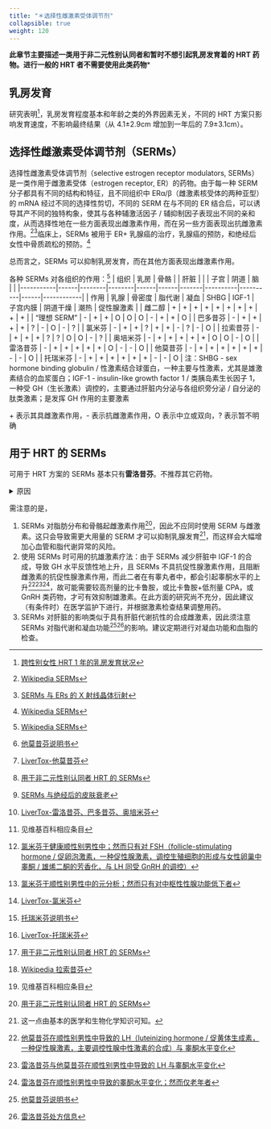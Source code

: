 ```yaml
---
title: "＊选择性雌激素受体调节剂"
collapsible: true
weight: 120
---
```


<!--((?<=[0-9a-zA-Z])(?=[一-龥])|(?<=[一-龥])(?=[0-9a-zA-Z]))-->

**此章节主要描述一类用于非二元性别认同者和暂时不想引起乳房发育着的 HRT 药物。进行一般的 HRT 者不需要使用此类药物***

## 乳房发育

研究表明[^1]，乳房发育程度基本和年龄之类的外界因素无关，不同的 HRT 方案只影响发育速度，不影响最终结果（从 4.1±2.9cm 增加到一年后的 7.9±3.1cm）。

## 选择性雌激素受体调节剂（SERMs）

选择性雌激素受体调节剂（selective estrogen receptor modulators, SERMs）是一类作用于雌激素受体（estrogen receptor, ER）的药物。由于每一种 SERM 分子都具有不同的结构和特征，且不同组织中 ERα/β（雌激素核受体的两种亚型）的 mRNA 经过不同的选择性剪切，不同的 SERM 在与不同的 ER 结合后，可以诱导其产不同的独特构象，使其与各种辅激活因子 / 辅抑制因子表现出不同的亲和度，从而选择性地在一些方面表现出雌激素作用，而在另一些方面表现出抗雌激素作用。[^3][^10]临床上，SERMs 被用于 ER+ 乳腺癌的治疗，乳腺癌的预防，和绝经后女性中骨质疏松的预防。[^3]

总而言之，SERMs 可以抑制乳房发育，而在其他方面表现出雌激素作用。

各种 SERMs 对各组织的作用：[^3]
| 组织       | 乳房 | 骨骼    |        | 肝脏  |      |       | 子宫     | 阴道      | 脑   |             |
|-----------|------|--------|--------|------|------|-------|----------|----------|------|------------|
| 作用       | 乳腺  | 骨密度  | 脂代谢  | 凝血  | SHBG | IGF-1 | 子宫内膜  | 阴道干燥   | 潮热  | 促性腺激素  |
| 雌二醇     | +    | +      | +      | +    | +    | +     | +        | +        | +    | +          |
| “理想 SERM” | -    | +      | +      | O    | O    | O     | -        | +        | +    | O         |
| 巴多昔芬   | -    | +      | +      | +    | +    | ?     | -        | O        | -    | ?          |
| 氯米芬     | -    | +      | +      | ?    | +    | +     | -        | ?        | -    | O          |
| 拉索昔芬   | -    | +      | +      | +    | ?    | ?     | O        | O        | -    | ?          |
| 奥培米芬   | -    | +      | +      | +    | +    | +     | O        | O        | -    | O          |
| 雷洛昔芬   | -    | +      | +      | +    | +    | +     | O        | -        | -    | O          |
| 他莫昔芬   | -    | +      | +      | +    | +    | +     | +        | -        | -    | O          |
| 托瑞米芬   | -    | +      | +      | +    | +    | +     | +        | -        | -    | O          |
注：SHBG - sex hormone binding globulin / 性激素结合球蛋白，一种主要与性激素，尤其是雄激素结合的血浆蛋白；IGF-1 - insulin-like growth factor 1 / 类胰岛素生长因子 1，一种受 GH（生长激素）调控的，主要通过肝脏内分泌与各组织旁分泌 / 自分泌的肽类激素；是发挥 GH 作用的主要激素
<!-- TODO: skin & body composition & "?"
pubmed query: ((raloxifene[title])OR(tamoxifen[title])OR(Bazedoxifene[title])OR(Clomifene[title])OR(Lasofoxifene[title])OR(Ospemifene[title])OR(Toremifene[title])OR(serm[title])OR(selective estrogen receptor modulator[title]))AND((skin elasticity[title])OR(skin aging[title])OR(skin fibroblasts[title])OR(body composition[title])OR(fat[title]))
-->

\+ 表示其具雌激素作用，- 表示抗雌激素作用，O 表示中立或双向，? 表示暂不明确

## 用于 HRT 的 SERMs
可用于 HRT 方案的 SERMs 基本只有**雷洛昔芬**。不推荐其它药物。
<details>
<summary>原因</summary>
目前可用的 SERMs 包括：氯米芬，他莫昔芬，托瑞米芬，雷洛昔芬，拉索昔芬，奥培米芬，巴多昔芬。[^3]

他莫昔芬的长期使用可导致肝损伤、脂肪肝，且他莫昔芬及其许多活性代谢产物有极长的清除半衰期，药物浓度需较长的时间才可达到稳态水平。此外，其不能帮助改善皮肤状态[^5][^4][^11][^12]。

根据对不良反应报告的分析，巴多昔芬与奥培米芬对肝脏更安全[^9]，且巴多昔芬可与雌激素同时使用以缓解潮热症状；然而两者尚处于专利期，开销较大，且均未在中国上市[^2]。

氯米芬主要的临床用途为不育的治疗，可极大幅度地提升睾酮水平[^14][^15]，使其无法被用于 HRT；且其有较低的概率导致肝酶升高，和极低的概率导致严重的肝损伤[^20]。

长期使用托瑞米芬[^7][^8]也有导致肝损伤或脂肪肝的可能。

拉索昔芬可能可以更好地使皮肤与脂肪女性化[^11][^13]，然而其未广泛上市，且无通用名药品[^2]。
</details>

需注意的是，
1. SERMs 对脂肪分布和骨骼起雌激素作用[^11]，因此不应同时使用 SERM 与雌激素。这只会导致需更大用量的 SERM 才可以抑制乳腺发育[^16]，而这样会大幅增加心血管和脂代谢异常的风险。
1. 使用 SERMs 时可用的抗雄激素疗法：由于 SERMs 减少肝脏中 IGF-1 的合成，导致 GH 水平反馈性地上升，且 SERMs 不具抗促性腺激素作用，且阻断雌激素的抗促性腺激素作用，而此二者在有睾丸者中，都会引起睾酮水平的上升[^17][^18][^19]，故可能需要较高剂量的比卡鲁胺，或比卡鲁胺+低剂量 CPA，或 GnRH 类药物，才可有效抑制雄激素。在此方面的研究尚不充分，因此建议（有条件时）在医学监护下进行，并根据激素检查结果调整用药。
1. SERMs 对肝脏的影响类似于具有肝脏代谢抗性的合成雌激素，因此须注意 SERMs 对脂代谢和凝血功能[^5][^6]的影响。建议定期进行对凝血功能和血脂的检查。


<!--TODO: SERMs for AFAB-->

[^1]: [跨性别女性 HRT 1 年的乳房发育状况](https://academic.oup.com/jcem/article/103/2/532/4642966?login=false)
[^2]: 见维基百科相应条目
[^3]: [Wikipedia SERMs](https://en.wikipedia.org/wiki/Selective_estrogen_receptor_modulator)
[^4]: [LiverTox-他莫昔芬](https://www.ncbi.nlm.nih.gov/books/NBK548902/)
[^5]: [他莫昔芬说明书](https://www.accessdata.fda.gov/drugsatfda_docs/label/2018/021807s005lbl.pdf)
[^6]: [雷洛昔芬处方信息](https://www.accessdata.fda.gov/drugsatfda_docs/label/2007/022042lbl.pdf)
[^7]: [托瑞米芬说明书](https://www.accessdata.fda.gov/drugsatfda_docs/label/2011/020497s006lbl.pdf)
[^8]: [LiverTox-托瑞米芬](https://www.ncbi.nlm.nih.gov/books/NBK548338/)
[^9]: [LiverTox-雷洛昔芬、巴多昔芬、奥培米芬](https://www.ncbi.nlm.nih.gov/books/NBK548475/)
[^10]: [SERMs 与 ERs 的 X 射线晶体衍射](https://doi.org/10.1110/ps.062729207)
[^11]: [用于非二元性别认同者 HRT 的 SERMs](https://www.ncbi.nlm.nih.gov/pmc/articles/PMC8253879/)
[^12]: [SERMs 与绝经后的皮肤衰老](https://www.ncbi.nlm.nih.gov/pmc/articles/PMC2685269/)
[^13]: [Wikipedia 拉索昔芬](https://en.wikipedia.org/wiki/Lasofoxifene)
[^14]: [氯米芬于健康顺性别男性中；然而只有对 FSH（follicle-stimulating hormone / 促卵泡激素，一种促性腺激素，调控生殖细胞的形成与女性卵巢中睾酮 / 雄烯二酮的芳香化，与 LH 同受 GnRH 的调控）](https://doi.org/10.1210/jcem-64-6-1103)
[^15]: [氯米芬于顺性别男性中的元分析；然而只有对中枢性性腺功能低下者](https://onlinelibrary.wiley.com/doi/10.1111/andr.13146)
[^16]: 这一点由基本的医学和生物化学知识可知。
[^17]: [他莫昔芬在顺性别男性中导致的 LH（luteinizing hormone / 促黄体生成素，一种促性腺激素，主要调控性腺中性激素的合成）与 睾酮水平变化](https://www.sciencedirect.com/science/article/pii/S0015028216431602)
[^18]: [雷洛昔芬与他莫昔芬在顺性别男性中导致的 LH 与睾酮水平变化](https://www.fertstert.org/article/S0015-0282(08)01280-6/fulltext)
[^19]: [雷洛昔芬在顺性别男性中导致的睾酮水平变化；然而仅老年者](https://academic.oup.com/ejendo/article/150/4/539/6694331)
[^20]: [LiverTox-氯米芬](https://www.ncbi.nlm.nih.gov/books/NBK548008/)
